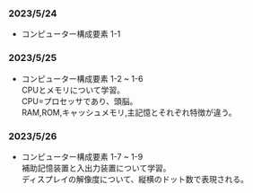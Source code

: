 ### 2023/5/24
-  コンピューター構成要素 1-1 

### 2023/5/25
-  コンピューター構成要素 1-2 ~ 1-6  
CPUとメモリについて学習。  
CPU=プロセッサであり、頭脳。  
RAM,ROM,キャッシュメモリ,主記憶とそれぞれ特徴が違う。  

### 2023/5/26
-  コンピューター構成要素 1-7 ~ 1-9  
補助記憶装置と入出力装置について学習。  
ディスプレイの解像度について、縦横のドット数で表現される。  